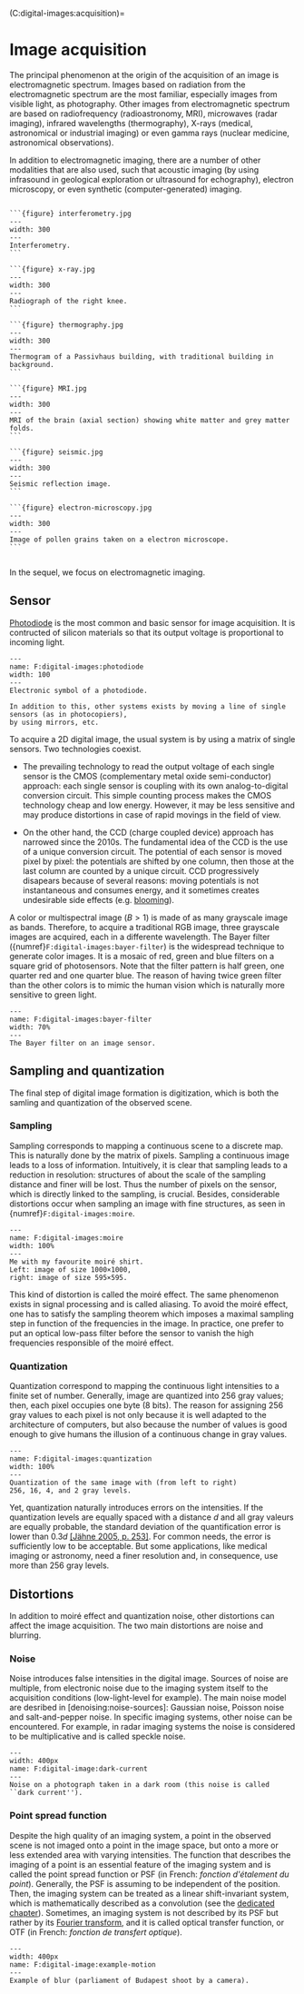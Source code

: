 (C:digital-images:acquisition)=
# Image acquisition

<!--
Évoquer dans chaque section les particularités liées aux différents types d'images :
- niveau de gris, multispectral/hyperspectal
- visible, IR ou même non électromagnétique
- tomographie, PET, IRM, scanner
- Computational photography (New cameras do not capture photons;they compute pictures)
  + flutter shutter
- interférométrie
- SKA (utile aussi pour la fabrication d'une image avec un capteur non classique)
- radar
- Example on Acoustic Images
-->

The principal phenomenon at the origin of the acquisition of an image is electromagnetic spectrum.
Images based on radiation from the electromagnetic spectrum are the most familiar,
especially images from visible light, as photography.
Other images from electromagnetic spectrum are based on
radiofrequency (radioastronomy, MRI),
microwaves (radar imaging),
infrared wavelengths (thermography),
X-rays (medical, astronomical or industrial imaging)
or even gamma rays (nuclear medicine, astronomical observations).

In addition to electromagnetic imaging, there are a number of other modalities that are also used,
such that
acoustic imaging (by using infrasound in geological exploration or ultrasound for echography),
electron microscopy,
or even synthetic (computer-generated) imaging.



````{dropdown} Examples of image modalities

```{figure} interferometry.jpg
---
width: 300
---
Interferometry.
```

```{figure} x-ray.jpg
---
width: 300
---
Radiograph of the right knee.
```

```{figure} thermography.jpg
---
width: 300
---
Thermogram of a Passivhaus building, with traditional building in background.
```

```{figure} MRI.jpg
---
width: 300
---
MRI of the brain (axial section) showing white matter and grey matter folds.
```

```{figure} seismic.jpg
---
width: 300
---
Seismic reflection image.
```

```{figure} electron-microscopy.jpg
---
width: 300
---
Image of pollen grains taken on a electron microscope.
```


````




In the sequel, we focus on electromagnetic imaging.


## Sensor

[Photodiode](https://en.wikipedia.org/wiki/Photodiode) is the most common and basic sensor for image acquisition.
It is contructed of silicon materials so that its output voltage is proportional to incoming light.

```{figure} photodiode.svg
---
name: F:digital-images:photodiode
width: 100
---
Electronic symbol of a photodiode.
```

```{margin}
In addition to this, other systems exists by moving a line of single sensors (as in photocopiers),
by using mirrors, etc.
```

To acquire a 2D digital image, the usual system is by using a matrix of single sensors.
Two technologies coexist.

* The prevailing technology to read the output voltage of each single sensor is the CMOS
  (complementary metal oxide semi-conductor) approach:
  each single sensor is coupling with its own analog-to-digital conversion circuit.
  This simple counting process makes the CMOS technology cheap and low energy.
  However, it may be less sensitive and may produce distortions
  in case of rapid movings in the field of view.
  
  <!-- illustration du CMOS -->

* On the other hand, the CCD (charge coupled device) approach has narrowed since the 2010s.
  The fundamental idea of the CCD is the use of a unique conversion circuit.
  The potential of each sensor is moved pixel by pixel: the potentials are shifted by one column,
  then those at the last column are counted by a unique circuit.
  CCD progressively disapears because of several reasons:
  moving potentials is not instantaneous and consumes energy,
  and it sometimes creates undesirable side effects
  (e.g. [blooming](https://upload.wikimedia.org/wikipedia/commons/0/01/Blooming_example.jpg)).
  
  <!-- illustration du CCD -->
  
<!-- In some applications, the photodiodes in the sensor matrix are not arranged on a rectangular grid -->

A color or multispectral image ($B>1$) is made of as many grayscale image as bands.
Therefore, to acquire a traditional RGB image, three grayscale images are acquired,
each in a differente wavelength.
The Bayer filter ({numref}`F:digital-images:bayer-filter`) is the widespread technique to generate color images.
It is a mosaic of red, green and blue filters on a square grid of photosensors.
Note that the filter pattern is half green, one quarter red and one quarter blue.
The reason of having twice green filter than the other colors is to mimic the human vision
which is naturally more sensitive to green light.

```{figure} bayer-filter.svg
---
name: F:digital-images:bayer-filter
width: 70%
---
The Bayer filter on an image sensor.
```


## Sampling and quantization

<!-- compressive sensing -->

The final step of digital image formation is digitization,
which is both the samling and quantization of the observed scene.

### Sampling

Sampling corresponds to mapping a continuous scene to a discrete map.
This is naturally done by the matrix of pixels.
Sampling a continuous image leads to a loss of information.
Intuitively, it is clear that sampling leads to a reduction in resolution:
structures of about the scale of the sampling distance and finer will be lost.
Thus the number of pixels on the sensor, which is directly linked to the sampling, is crucial.
Besides, considerable distortions occur when sampling an image with fine structures,
as seen in {numref}`F:digital-images:moire`.

```{figure} moire.jpg
---
name: F:digital-images:moire
width: 100%
---
Me with my favourite moiré shirt.
Left: image of size 1000×1000,
right: image of size 595×595.
```

This kind of distortion is called the moiré effect.
The same phenomenon exists in signal processing and is called aliasing.
To avoid the moiré effect, one has to satisfy the sampling theorem
which imposes a maximal sampling step in function of the frequencies in the image.
In practice, one prefer to put an optical low-pass filter before the sensor
to vanish the high frequencies responsible of the moiré effect.


### Quantization

Quantization correspond to mapping the continuous light intensities to a finite set of number.
Generally, image are quantized into 256 gray values; then, each pixel occupies one byte (8 bits).
The reason for assigning 256 gray values to each pixel is
not only because it is well adapted to the architecture of computers,
but also because the number of values is good enough to give humans
the illusion of a continuous change in gray values.

```{figure} quantization.png
---
name: F:digital-images:quantization
width: 100%
---
Quantization of the same image with (from left to right)
256, 16, 4, and 2 gray levels.
```

Yet, quantization naturally introduces errors on the intensities.
If the quantization levels are equally spaced with a distance $d$
and all gray valeurs are equally probable,
the standard deviation of the quantification error is lower than $0.3d$
[[Jähne 2005, p. 253]](B:digital-images:Jahne2005).
For common needs, the error is sufficiently low to be acceptable.
But some applications, like medical imaging or astronomy,
need a finer resolution and, in consequence, use more than 256 gray levels.


## Distortions

In addition to moiré effect and quantization noise,
other distortions can affect the image acquisition.
The two main distortions are noise and blurring.

### Noise

Noise introduces false intensities in the digital image.
Sources of noise are multiple, from electronic noise due to the imaging system itself
to the acquisition conditions (low-light-level for example).
The main noise model are desribed in [denoising:noise-sources]:
Gaussian noise, Poisson noise and salt-and-pepper noise.
In specific imaging systems, other noise can be encountered.
For example, in radar imaging systems the noise is considered to be multiplicative
and is called speckle noise.

```{figure} dark-current.jpg
---
width: 400px
name: F:digital-image:dark-current
---
Noise on a photograph taken in a dark room (this noise is called ``dark current'').
```

<!-- dark current -->

### Point spread function

Despite the high quality of an imaging system,
a point in the observed scene is not imaged onto a point in the image space,
but onto a more or less extended area with varying intensities.
The function that describes the imaging of a point is an essential feature of the imaging system and is called the point spread function or PSF (in French: _fonction d'étalement du point_).
Generally, the PSF is assuming to be independent of the position.
Then, the imaging system can be treated as a linear shift-invariant system,
which is mathematically described as a convolution (see the [dedicated chapter](filtering:convolution)).
Sometimes, an imaging system is not described by its PSF but rather by its
[Fourier transform](filtering:fourier),
and it is called optical transfer function, or OTF (in French: _fonction de transfert optique_).

```{figure} budapest.jpg
---
width: 400px
name: F:digital-image:example-motion
---
Example of blur (parliament of Budapest shoot by a camera).
```